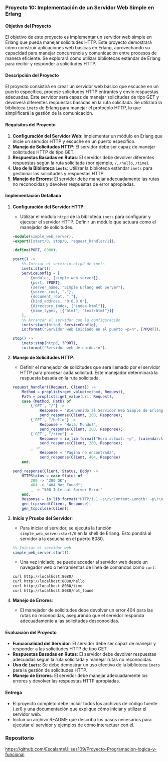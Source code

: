 
### Proyecto 10: Implementación de un Servidor Web Simple en Erlang

#### Objetivo del Proyecto

El objetivo de este proyecto es implementar un servidor web simple en Erlang que pueda manejar solicitudes HTTP. Este proyecto demostrará cómo construir aplicaciones web básicas en Erlang, aprovechando su capacidad para manejar concurrencia y comunicación entre procesos de manera eficiente. Se explorará cómo utilizar bibliotecas estándar de Erlang para recibir y responder a solicitudes HTTP.

#### Descripción del Proyecto

El proyecto consistirá en crear un servidor web básico que escuche en un puerto específico, procese solicitudes HTTP entrantes y envíe respuestas adecuadas. Este servidor será capaz de manejar solicitudes de tipo GET y devolverá diferentes respuestas basadas en la ruta solicitada. Se utilizará la biblioteca `inets` de Erlang para manejar el protocolo HTTP, lo que simplificará la gestión de la comunicación.

#### Requisitos del Proyecto

1. **Configuración del Servidor Web**: Implementar un módulo en Erlang que inicie un servidor HTTP y escuche en un puerto específico.
2. **Manejo de Solicitudes HTTP**: El servidor debe ser capaz de manejar solicitudes HTTP de tipo GET.
3. **Respuestas Basadas en Rutas**: El servidor debe devolver diferentes respuestas según la ruta solicitada (por ejemplo, `/`, `/hello`, `/time`).
4. **Uso de la Biblioteca `inets`**: Utilizar la biblioteca estándar `inets` para gestionar las solicitudes y respuestas HTTP.
5. **Manejo de Errores**: El servidor debe manejar adecuadamente las rutas no reconocidas y devolver respuestas de error apropiadas.

#### Implementación Detallada

1. **Configuración del Servidor HTTP**:
   - Utilizar el módulo `httpd` de la biblioteca `inets` para configurar y ejecutar el servidor HTTP. Definir un módulo que actuará como el manejador de solicitudes.

   ```erlang
   -module(simple_web_server).
   -export([start/0, stop/0, request_handler/1]).

   -define(PORT, 8080).

   start() ->
       %% Iniciar el servicio httpd de inets
       inets:start(),
       ServiceConfig = [
           {modules, [simple_web_server]},
           {port, ?PORT},
           {server_name, "Simple Erlang Web Server"},
           {server_root, "."},
           {document_root, "."},
           {bind_address, "0.0.0.0"},
           {directory_index, ["index.html"]},
           {mime_types, [{"html", "text/html"}]}
       ],
       %% Arrancar el servidor con la configuración
       inets:start(httpd, ServiceConfig),
       io:format("Servidor web iniciado en el puerto ~p~n", [?PORT]).

   stop() ->
       inets:stop(httpd, ?PORT),
       io:format("Servidor web detenido.~n").
   ```

2. **Manejo de Solicitudes HTTP**:
   - Definir el manejador de solicitudes que será llamado por el servidor HTTP para procesar cada solicitud. Este manejador determinará la respuesta basada en la ruta solicitada.

   ```erlang
   request_handler({Request, Client}) ->
       Method = proplists:get_value(method, Request),
       Path = proplists:get_value(uri, Request),
       case {Method, Path} of
           {'GET', "/"} ->
               Response = "Bienvenido al Servidor Web Simple de Erlang!",
               send_response(Client, 200, Response);
           {'GET', "/hello"} ->
               Response = "Hola, Mundo!",
               send_response(Client, 200, Response);
           {'GET', "/time"} ->
               Response = io_lib:format("Hora actual: ~p", [calendar:local_time()]),
               send_response(Client, 200, Response);
           _ ->
               Response = "Página no encontrada",
               send_response(Client, 404, Response)
       end.

   send_response(Client, Status, Body) ->
       HTTPStatus = case Status of
           200 -> "200 OK";
           404 -> "404 Not Found";
           _ -> "500 Internal Server Error"
       end,
       Response = io_lib:format("HTTP/1.1 ~s\r\nContent-Length: ~p\r\nContent-Type: text/plain\r\n\r\n~s", [HTTPStatus, byte_size(Body), Body]),
       gen_tcp:send(Client, Response),
       gen_tcp:close(Client).
   ```

3. **Inicio y Prueba del Servidor**:
   - Para iniciar el servidor, se ejecuta la función `simple_web_server:start/0` en la shell de Erlang. Esto pondrá al servidor a la escucha en el puerto 8080.

   ```erlang
   %% Iniciar el servidor web
   simple_web_server:start().
   ```

   - Una vez iniciado, se puede acceder al servidor web desde un navegador web o herramientas de línea de comandos como `curl`:

   ```bash
   curl http://localhost:8080/
   curl http://localhost:8080/hello
   curl http://localhost:8080/time
   curl http://localhost:8080/not_found
   ```

4. **Manejo de Errores**:
   - El manejador de solicitudes debe devolver un error 404 para las rutas no reconocidas, asegurando que el servidor responda adecuadamente a las solicitudes desconocidas.

#### Evaluación del Proyecto

- **Funcionalidad del Servidor**: El servidor debe ser capaz de manejar y responder a las solicitudes HTTP de tipo GET.
- **Respuestas Basadas en Rutas**: El servidor debe devolver respuestas adecuadas según la ruta solicitada y manejar rutas no reconocidas.
- **Uso de `inets`**: Se debe demostrar un uso efectivo de la biblioteca `inets` para la gestión de solicitudes HTTP.
- **Manejo de Errores**: El servidor debe manejar adecuadamente los errores y devolver las respuestas HTTP apropiadas.

#### Entrega

- El proyecto completo debe incluir todos los archivos de código fuente (.erl) y una documentación que explique cómo iniciar y utilizar el servidor web.
- Incluir un archivo README que describa los pasos necesarios para ejecutar el servidor y ejemplos de cómo interactuar con él.

### Repositorio

https://github.com/EscalanteUlises109/Proyecto-Programacion-logica-y-funcional


